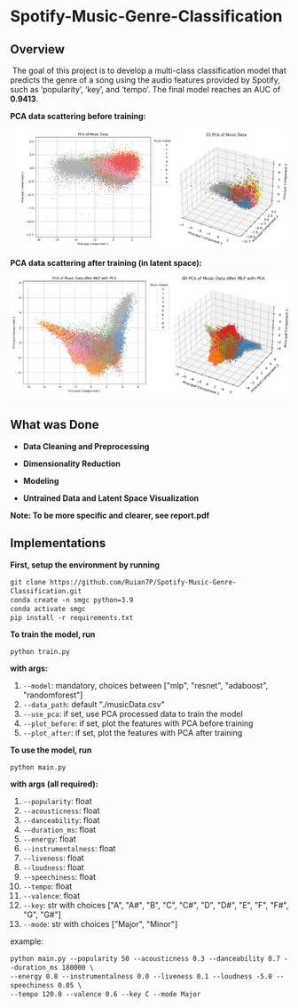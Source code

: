 # Spotify-Music-Genre-Classification


## Overview

​	The goal of this project is to develop a multi-class classification model that predicts the genre of a song using the audio features provided by Spotify, such as ‘popularity’, ‘key’, and ‘tempo’. The final model reaches an AUC of **0.9413**.

**PCA data scattering before training:**

![image-20250507015118088](./README.assets/image-20250507015118088.png)

**PCA data scattering after training (in latent space):**

![image-20250507015150125](./README.assets/image-20250507015150125.png)



## What was Done

- **Data Cleaning and Preprocessing**

- **Dimensionality Reduction**
- **Modeling**
- **Untrained Data and Latent Space Visualization**

**Note: To be more specific and clearer, see report.pdf**



## Implementations

**First, setup the environment by running** 

```
git clone https://github.com/Ruian7P/Spotify-Music-Genre-Classification.git
conda create -n smgc python=3.9
conda activate smgc
pip install -r requirements.txt
```



**To train the model, run**

```
python train.py
```

**with args:**

1. `--model`: mandatory, choices between ["mlp", "resnet", "adaboost", "randomforest"]
2. `--data_path`: default "./musicData.csv"
3. `--use_pca`:  if set, use PCA processed data to train the model
4. `--plot_before`: if set, plot the features with PCA before training
5. `--plot_after`: if set, plot the features with PCA after training



**To use the model, run**

``` 
python main.py
```

**with args (all required):**

1. `--popularity`: float
2. `--acousticness`: float
3. `--danceability`: float
4. `--duration_ms`: float
5. `--energy`: float
6. `--instrumentalness`: float
7. `--liveness`: float
8. `--loudness`: float
9. `--speechiness`: float
10. `--tempo`: float
11. `--valence`: float
12. `--key`: str with choices ["A", "A#", "B", "C", "C#", "D", "D#", "E", "F", "F#", "G", "G#"]
13. `--mode`: str with choices ["Major", "Minor"]

example:
```
python main.py --popularity 50 --acousticness 0.3 --danceability 0.7 --duration_ms 180000 \
--energy 0.8 --instrumentalness 0.0 --liveness 0.1 --loudness -5.0 --speechiness 0.05 \
--tempo 120.0 --valence 0.6 --key C --mode Major
```





